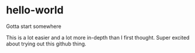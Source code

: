 # hello-world
Gotta start somewhere

This is a lot easier and a lot more in-depth than I first thought. Super excited about trying out this github thing.
